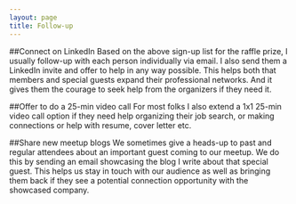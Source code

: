 ```yaml
---
layout: page
title: Follow-up
---
```


##Connect on LinkedIn
Based on the above sign-up list for the raffle prize, I usually follow-up with each person individually via email.  I also send them a LinkedIn invite and offer to help in any way possible.  This helps both that members and special guests expand their professional networks.  And it gives them the courage to seek help from the organizers if they need it.

##Offer to do a 25-min video call
For most folks I also extend a 1x1 25-min video call option if they need help organizing their job search, or making connections or help with resume, cover letter etc.

##Share new meetup blogs
We sometimes give a heads-up to past and regular attendees about an important guest coming to our meetup.  We do this by sending an email showcasing the blog I write about that special guest.  This helps us stay in touch with our audience as well as bringing them back if they see a potential connection opportunity with the showcased company.
